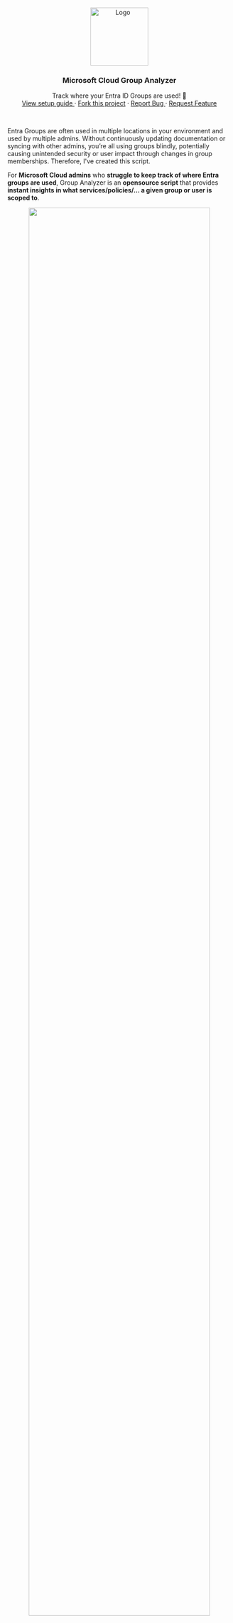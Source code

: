 
<br>
<p align="center">
  <a href="https://www.linkedin.com/in/jasper-baes/">
    <img src="./assets/logo.png" alt="Logo" height="130">
  </a>
  <h3 align="center">Microsoft Cloud Group Analyzer</h3>
  <p align="center">
    Track where your Entra ID Groups are used! 💪
    <br />
    <a href="https://github.com/jasperbaes/Microsoft-Cloud-Group-Analyzer#installation-and-usage">View setup guide </a>
    ·
    <a href="https://github.com/jasperbaes/Microsoft-Cloud-Group-Analyzer/fork"> Fork this project</a>
    ·
    <a href="https://github.com/jasperbaes/Microsoft-Cloud-Group-Analyzer/issues"> Report Bug </a>
    ·
    <a href="https://github.com/jasperbaes/Microsoft-Cloud-Group-Analyzer/issues"> Request Feature </a>
  </p>
</p>
<br />


Entra Groups are often used in multiple locations in your environment and used by multiple admins. Without continuously updating documentation or syncing with other admins, you’re all using groups blindly, potentially causing unintended security or user impact through changes in group memberships. Therefore, I've created this script.

For **Microsoft Cloud admins** who **struggle to keep track of where Entra groups are used**, Group Analyzer is an **opensource script** that provides **instant insights in what services/policies/... a given group or user is scoped to**.

<p align="center"><a href="./assets/mcga-shared.png" target="_blank"><img src="./assets/mcga-shared.png" width="90%" /></a></p>
Generated webreport:
<p align="center"><a href="./assets/example-report.png" target="_blank"><img src="./assets/example-report.png" width="60%" /></a></p>

Group Analyzer is an essential script for Microsoft Cloud Administrators seeking comprehensive visibility into the usage of Entra groups across their environment. By providing detailed insights, this tool empowers admins to:

- **Prevent Unintended Impacts:** Safeguard against inadvertent membership modifications in groups that could trigger unexpected configuration changes in various services.
- **Enhance Group Management:** Maintain a clear overview of group assignments, ensuring efficient and informed management of your cloud environment.
- **Save time:** Don't spend time going over all of your policies and services looking where a certain Entra group is used.
- **Be in control:** To be certain and have confirmation that you are not adding users to groups, causing unforseen impact.

Find the original post on [LinkedIn](https://www.linkedin.com/feed/update/urn:li:activity:7157748584753319936/).

## What's in scope?

Group Analyzer lists group memberships for following services:

| Available |                     Service                      |                                                                     Description / Comment / Reason |
| --------- | :----------------------------------------------: | -------------------------------------------------------------------------------------------------: |
| ✅         |            Entra Group memberships            |                                                                                                    |
| ✅         |                  Entra ID Roles                  |                                                                                                    |
| ✅         |         Entra ID Enterprise Applications         |                                                                                                    |
| ✅         |            Entra ID MFA Registration             |                                                                                                    |
| ✅         |         Entra ID Authentication Methods          |                                                                                                    |
| ✅         |       Entra ID Conditional Access Policies       |                                                                                                    |
| ✅         |   Intune Enrollment Devices Limit restrictions   |                                                                                                    |
| ✅         |     Intune Enrollment Device OS restrictions     |                                                                                                    |
| ✅         |            Intune Compliance Policies            |                                                                                                    |
| ✅         |          Intune Configuration Profiles           |                                                                                                    |
| ✅         |              Intune Device Scripts               |                                                                                                    |
| ✅         |          Intune App Protection Policies          |                                                                                                    |
| ✅         |        Intune App Configuration Policies         |                                                                                                    |
| ✅         |       Intune Autopilot Deployment Profiles       |                                                                                                    |
| ✅         |               Microsoft 365 Teams                |                                                                                                    |
| ✅         |                 Azure Resources                  | If the input is a User ID, the resources where that specific user is assigned to are also reported |
| ✅         |               Azure Subscriptions                |                                                                                                    |
| ✅         |                  Access Package                  |                                                                                                    |
| ❌         | Entra ID Authentication Methods feature settings |                                                 Coming soon  |
| ❌         |           Entra ID Administrative Unit           |                                                                                        Coming soon |
| ❌         |              Entra ID Cross Tenant               |                                                                                        Coming soon |
| ❌         |            Entra ID App Registrations            |                              Coming soon |

<!-- to check: -->
<!-- https://graph.microsoft.com/v1.0/policies/adminConsentRequestPolicy -->

## Setup Script: Create-AppRegistration.ps1

The `Create-AppRegistration.ps1` script, located in the `setup` folder, automates the creation of the required Azure AD application registration for this tool. Here's what the script does:

1. Checks and installs required PowerShell modules (`Microsoft.Graph.Applications` and `Microsoft.Graph.Authentication`)
2. Creates a new app registration named "Microsoft Cloud Group Analyzer"
3. Configures necessary Microsoft Graph and Azure Service Management permissions
4. Creates a service principal and assigns required permissions
5. Generates a client secret valid for one year

The script requires admin privileges to run and will prompt for confirmation if an existing app registration with the same name is found.

Required permissions include:
- Microsoft Graph: Directory.Read.All, Policy.Read.All, DeviceManagement permissions, and more
- Azure Service Management: User impersonation

## Installation and usage

<a href="./assets/mcga-1.png" target="_blank"><img src="./assets/mcga-1.png" width="60%" /></a> <br>
<a href="./assets/mcga-2.png" target="_blank"><img src="./assets/mcga-2.png" width="60%" /></a> <br>
<a href="./assets/mcga-3.png" target="_blank"><img src="./assets/mcga-3.png" width="60%" /></a> <br>

## Optional: setup script for App Registration

The `Create-AppRegistration.ps1` script, located in the `setup` folder, automates the creation of the required Entra ID application registration for this tool. Here's what the script does:

1. Checks and installs required PowerShell modules (`Microsoft.Graph.Applications` and `Microsoft.Graph.Authentication`)
2. Creates a new app registration named "Microsoft Cloud Group Analyzer"
3. Creates a service principal and assigns required permissions
4. Generates a client secret valid for one year and updates the .env file

The script requires admin privileges to run and will prompt for confirmation if an existing app registration with the same name is found.

```sh
git clone https://github.com/jasperbaes/Microsoft-Cloud-Group-Analyzer.git
cd ./Microsoft-Cloud-Group-Analyzer
npm install
```

Rename the .env.example file in the root of the folder to .env and fill in below fields (guide above):

```
CLIENTID=<app registration ID>
TENANTID=<your tenant ID>
CLIENTSECRET=<app secret>
```

## Usage

Examples:

```sh
node index.js <user ID>
node index.js <group ID>
node index.js all
```

Export examples:
```sh
node index.js xxxx-xxxx-xxxx-xxxx --export-json
node index.js xxxx-xxxx-xxxx-xxxx --export-csv
node index.js xxxx-xxxx-xxxx-xxxx --export-json --export-csv
```

Import example:
```sh
node index.js all -f Cloud-Analyzer-export.json
```

CLI-only, skip, limit and debug parameter:
```sh
node index.js xxxx-xxxx-xxxx-xxxx --export-json --cli-only
node index.js xxxx-xxxx-xxxx-xxxx --skip 10 --limit 5
node index.js xxxx-xxxx-xxxx-xxxx --debug
```

| Parameter           |               Description |
| ----------------- | --------------------------------------------------------------: |
| `xxxx-xxxx-xxxx-xxxx` | The group ID / user ID or 'all' should be the first parameter. This parameter is optional.  |
| `--export-json` | This parameter will export the results to JSON in a file in the current directory. This parameter is optional and can be used with any other parameter. |
| `--export-csv` | This parameter will export the results to JSON in a file in the current directory. This parameter is optional and can be used with any other parameter. |
| `-f` | This parameter specifies an import JSON file. Format needs to be the same as the JSON exported with the parameter --export-json. This parameter is optional and can be used with any other parameter. |
| `--cli-only` | With this parameter, the web report will not be generated or opened. This parameter is optional and can be used with any other parameter. |
| `-s` or `--skip` | Limits the number of groups in scope. |
| `-l` or `--limit` | Limits the number of groups in scope. |
| `-d` or `--debug` | Debug output and log file. |

Without specifying an ID in the command, the script will ask you to paste a group ID, a user ID or the word 'all':

| Option            |               example                |                                                     Description |
| ----------------- | :----------------------------------: | --------------------------------------------------------------: |
| Entra Group ID | `99ccbd7e-0fc9-4545-8cf9-ee89191ed78d` |                       The given group ID + subgroups will be in scope |
| Entra User ID  | `caf7b774-c8ab-47c3-a39e-d0a0d85d6423` | All groups where the given user is member of are in scope + subgroups |
| 'all'             |                 `all`                  |              This option will take all Entra groups in scope |

## Web report

Automatically, a visual web report will be generated and opened in your default browser. To save the report as a PDF file, use the shortcut Ctrl + P. To skip the web report and use the command line interface only, include the `--cli-only` parameter.

## Issues?

I cannot rule out the existence of current or future issues with this open-source project. These may be related to hard-coded elements or the Microsoft 365 API used. If there are any issues, please feel free to report them. I will see what I can do to resolve them.

## Contact

Jasper Baes (https://jbaes.be and https://www.linkedin.com/in/jasper-baes)

## Release history

Release version numbers: YEAR-WEEK

- 2024.50
  - 8x faster (local caching + processing in batches of 10)
- 2024.48
  - add skip, limit and debug parameter ([#12](https://github.com/jasperbaes/Microsoft-Cloud-Group-Analyzer/issues/12))
  - report improvements
- 2024.45
  - bug fixes, improved error handline, documentation updates
- 2024.07
  - bugfix ([#8](https://github.com/jasperbaes/Microsoft-Cloud-Group-Analyzer/issues/8))
- 2024.06
  - visual webreport
  - open JSON export as input file
- 2024.05
  - temporary removed documentation for user login. App authentication recommended for now.
  - improved error reporting
  - improved documentation and setup guide
  - export to JSON and CSV
  - added new service: Access Packages
  - added version checker
- 2024.04
  - initial release

## Issues?

I can’t promise there won’t be any issues with this open-source project, now or in the future. If you run into any issues, just let me know, and I’ll do my best to fix them.

## License

Please be aware that the Group Analyzer code is intended solely for individual administrators' personal use. It is not licensed for use by organizations seeking financial gain. This restriction is in place to ensure the responsible and fair use of the tool. Admins are encouraged to leverage this code to enhance their own understanding and management within their respective environments, but any commercial or organizational profit-driven usage is strictly prohibited.

Thank you for respecting these usage terms and contributing to a fair and ethical software community. 

Jasper Baes (https://jbaes.be and https://www.linkedin.com/in/jasper-baes)